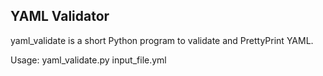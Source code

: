 ## YAML Validator ##

yaml_validate is a short Python program to validate and PrettyPrint YAML.

Usage:
  yaml_validate.py input_file.yml
